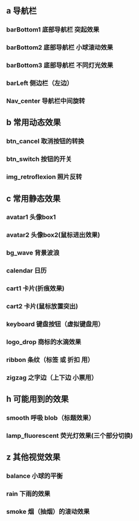 ## a 导航栏
### barBottom1 			底部导航栏 突起效果
### barBottom2 			底部导航栏 小球滚动效果
### barBottom3 			底部导航栏 不同灯光效果
### barLeft 			侧边栏（左边）
### Nav_center 			导航栏中间旋转

## b 常用动态效果
### btn_cancel			取消按钮的转换
### btn_switch			按钮的开关
### img_retroflexion	照片反转

## c 常用静态效果
### avatar1				头像box1
### avatar2				头像box2(鼠标进出效果)
### bg_wave				背景波浪
### calendar			日历
### cart1				卡片(折痕效果)
### cart2				卡片(鼠标放置突出)
### keyboard			键盘按钮（虚拟键盘用）
### logo_drop			商标的水滴效果
### ribbon 				条纹（标签 或 折扣 用）
### zigzag 				之字边（上下边 小票用）

## h 可能用到的效果
### smooth 				呼吸 blob（标题效果）
### lamp_fluorescent  	荧光灯效果(三个部分切换)

## z 其他视觉效果
### balance				小球的平衡
### rain 				下雨的效果
### smoke 				烟（抽烟）的滚动效果